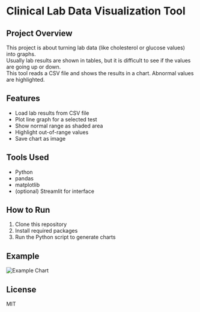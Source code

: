 # Clinical Lab Data Visualization Tool

## Project Overview
This project is about turning lab data (like cholesterol or glucose values) into graphs.  
Usually lab results are shown in tables, but it is difficult to see if the values are going up or down.  
This tool reads a CSV file and shows the results in a chart. Abnormal values are highlighted.

## Features
- Load lab results from CSV file  
- Plot line graph for a selected test  
- Show normal range as shaded area  
- Highlight out-of-range values  
- Save chart as image  

## Tools Used
- Python  
- pandas  
- matplotlib  
- (optional) Streamlit for interface  

## How to Run
1. Clone this repository  
2. Install required packages  
3. Run the Python script to generate charts  

## Example
![Example Chart](chart.png)





## License
MIT
